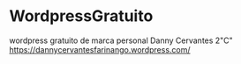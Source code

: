 # WordpressGratuito
wordpress gratuito de marca personal
Danny Cervantes
2"C"
https://dannycervantesfarinango.wordpress.com/

